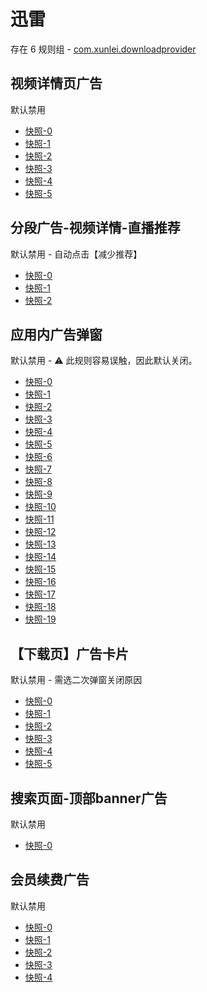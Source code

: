 # 迅雷

存在 6 规则组 - [com.xunlei.downloadprovider](/src/apps/com.xunlei.downloadprovider.ts)

## 视频详情页广告

默认禁用

- [快照-0](https://i.gkd.li/i/12707701)
- [快照-1](https://i.gkd.li/i/13625418)
- [快照-2](https://i.gkd.li/i/12707717)
- [快照-3](https://i.gkd.li/i/12707702)
- [快照-4](https://i.gkd.li/i/12882988)
- [快照-5](https://i.gkd.li/i/13228423)

## 分段广告-视频详情-直播推荐

默认禁用 - 自动点击【减少推荐】

- [快照-0](https://i.gkd.li/i/12707701)
- [快照-1](https://i.gkd.li/i/12707710)
- [快照-2](https://i.gkd.li/i/14031920)

## 应用内广告弹窗

默认禁用 - ⚠ 此规则容易误触，因此默认关闭。

- [快照-0](https://i.gkd.li/i/12868648)
- [快照-1](https://i.gkd.li/i/12879372)
- [快照-2](https://i.gkd.li/i/12882366)
- [快照-3](https://i.gkd.li/i/12892871)
- [快照-4](https://i.gkd.li/i/13799878)
- [快照-5](https://i.gkd.li/i/12868667)
- [快照-6](https://i.gkd.li/i/12881946)
- [快照-7](https://i.gkd.li/i/13295179)
- [快照-8](https://i.gkd.li/i/12882132)
- [快照-9](https://i.gkd.li/i/12901374)
- [快照-10](https://i.gkd.li/i/12882166)
- [快照-11](https://i.gkd.li/i/12882237)
- [快照-12](https://i.gkd.li/i/13597068)
- [快照-13](https://i.gkd.li/i/12882199)
- [快照-14](https://i.gkd.li/i/12881911)
- [快照-15](https://i.gkd.li/i/12892912)
- [快照-16](https://i.gkd.li/i/12881976)
- [快照-17](https://i.gkd.li/i/12881976)
- [快照-18](https://i.gkd.li/i/13761275)
- [快照-19](https://i.gkd.li/i/12879452)

## 【下载页】广告卡片

默认禁用 - 需选二次弹窗关闭原因

- [快照-0](https://i.gkd.li/i/12881865)
- [快照-1](https://i.gkd.li/i/12892893)
- [快照-2](https://i.gkd.li/i/12901395)
- [快照-3](https://i.gkd.li/i/128818775)
- [快照-4](https://i.gkd.li/i/13198070)
- [快照-5](https://i.gkd.li/i/13484249)

## 搜索页面-顶部banner广告

默认禁用

- [快照-0](https://i.gkd.li/i/12882892)

## 会员续费广告

默认禁用

- [快照-0](https://i.gkd.li/i/12707698)
- [快照-1](https://i.gkd.li/i/13448909)
- [快照-2](https://i.gkd.li/i/12882928)
- [快照-3](https://i.gkd.li/i/12882939)
- [快照-4](https://i.gkd.li/i/13259268)
